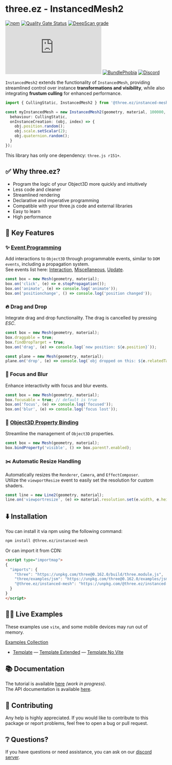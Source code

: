 # three.ez - InstancedMesh2

[![npm](https://img.shields.io/npm/v/@three.ez/instanced-mesh)](https://www.npmjs.com/package/@three.ez/instanced-mesh)
[![Quality Gate Status](https://sonarcloud.io/api/project_badges/measure?project=agargaro_three.ez&metric=alert_status)](https://sonarcloud.io/summary/new_code?id=agargaro_three.ez)
[![DeepScan grade](https://deepscan.io/api/teams/21196/projects/25445/branches/796375/badge/grade.svg)](https://deepscan.io/dashboard#view=project&tid=21196&pid=25445&bid=796375)
[![Stars](https://badgen.net/github/stars/agargaro/three.ez)](https://github.com/agargaro/three.ez)
[![BundlePhobia](https://badgen.net/bundlephobia/min/@three.ez/instanced-mesh)](https://bundlephobia.com/package/@three.ez/instanced-mesh)
[![Discord](https://img.shields.io/discord/1150091562227859457)](https://discord.gg/MVTwrdX3JM)

`InstancedMesh2` extends the functionality of `InstancedMesh`, providing streamlined control over instance **transformations and visibility**, while also integrating **frustum culling** for enhanced performance.

```typescript
import { CullingStatic, InstancedMesh2 } from '@three.ez/instanced-mesh';

const myInstancedMesh = new InstancedMesh2(geometry, material, 100000, {
  behaviour: CullingStatic,
  onInstanceCreation: (obj, index) => {
    obj.position.random();
    obj.scale.setScalar(2);
    obj.quaternion.random();
  }
});
```

This library has only one dependency: `three.js r151+`.

## ✅ Why three.ez?

- Program the logic of your Object3D more quickly and intuitively
- Less code and cleaner
- Streamlined rendering
- Declarative and imperative programming
- Compatible with your three.js code and external libraries
- Easy to learn
- High performance

## 🔑 Key Features

### ✨ [Event Programming](https://stackblitz.com/edit/three-ez-events?file=src%2Fmain.ts)
Add interactions to `Object3D` through programmable events, similar to `DOM events`, including a propagation system. <br />
See events list here: [Interaction](https://agargaro.github.io/three.ez/docs/tutorial/events/interaction), [Miscellaneous](https://agargaro.github.io/three.ez/docs/tutorial/events/misc), [Update](https://agargaro.github.io/three.ez/docs/tutorial/events/update).

```typescript
const box = new Mesh(geometry, material);
box.on('click', (e) => e.stopPropagation());
box.on('animate', (e) => console.log('animate'));
box.on('positionchange', () => console.log('position changed'));
```     

### 🔥 Drag and Drop
Integrate drag and drop functionality. The drag is cancelled by pressing *ESC*.

```typescript
const box = new Mesh(geometry, material);
box.draggable = true;
box.findDropTarget = true;
box.on('drag', (e) => console.log(`new position: ${e.position}`));

const plane = new Mesh(geometry, material);
plane.on('drop', (e) => console.log(`obj dropped on this: ${e.relatedTarget}`));
```     

### 🚀 Focus and Blur
Enhance interactivity with focus and blur events.   

```typescript
const box = new Mesh(geometry, material);
box.focusable = true; // default is true
box.on('focus', (e) => console.log('focused'));
box.on('blur', (e) => console.log('focus lost'));
```     

### 🏅 [Object3D Property Binding](https://agargaro.github.io/three.ez/docs/tutorial/binding)
Streamline the management of `Object3D` properties.

```typescript
const box = new Mesh(geometry, material);
box.bindProperty('visible', () => box.parent?.enabled); 
```

### ✂️ Automatic Resize Handling
Automatically resizes the `Renderer`, `Camera`, and `EffectComposer`. <br />
Utilize the `viewportResize` event to easily set the resolution for custom shaders.

```typescript
const line = new Line2(geometry, material);
line.on('viewportresize', (e) => material.resolution.set(e.width, e.height));
```

## ⬇️ Installation

You can install it via npm using the following command:

```bash
npm install @three.ez/instanced-mesh
```

Or can import it from CDN:

```html
<script type="importmap">
{
  "imports": {
    "three": "https://unpkg.com/three@0.162.0/build/three.module.js",
    "three/examples/jsm": "https://unpkg.com/three@0.162.0/examples/jsm/",
    "@three.ez/instanced-mesh": "https://unpkg.com/@three.ez/instanced-mesh@0.0.1/bundle.js"
  }
}
</script>
```

## 🧑‍💻 Live Examples

These examples use `vite`, and some mobile devices may run out of memory.

[Examples Collection](https://stackblitz.com/@agargaro/collections/three-ez)

- [Template](https://stackblitz.com/edit/three-ez-template?file=src%2Fmain.ts)
— [Template Extended](https://stackblitz.com/edit/three-ez-template-extended?file=src%2Fmain.ts)
— [Template No Vite](https://stackblitz.com/edit/three-ez-template-no-vite?file=index.ts)

## 📚 Documentation

The tutorial is available [here](https://agargaro.github.io/three.ez/docs/tutorial) *(work in progress)*. <br />
The API documentation is available [here](https://agargaro.github.io/three.ez/docs/api). 

## 🤝 Contributing

Any help is highly appreciated. If you would like to contribute to this package or report problems, feel free to open a bug or pull request.

## ❔ Questions?

If you have questions or need assistance, you can ask on our [discord server](https://discord.gg/MVTwrdX3JM).
